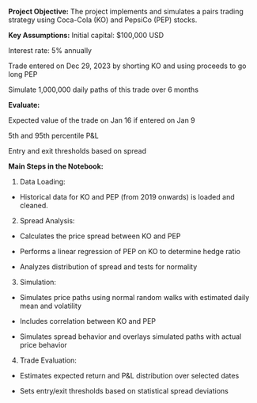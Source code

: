 **Project Objective:**
The project implements and simulates a pairs trading strategy using Coca-Cola (KO) and PepsiCo (PEP) stocks.

**Key Assumptions:**
Initial capital: $100,000 USD

Interest rate: 5% annually

Trade entered on Dec 29, 2023 by shorting KO and using proceeds to go long PEP

Simulate 1,000,000 daily paths of this trade over 6 months

**Evaluate:**

Expected value of the trade on Jan 16 if entered on Jan 9

5th and 95th percentile P&L

Entry and exit thresholds based on spread

**Main Steps in the Notebook:**
1. Data Loading: 

- Historical data for KO and PEP (from 2019 onwards) is loaded and cleaned.

2. Spread Analysis:

- Calculates the price spread between KO and PEP

- Performs a linear regression of PEP on KO to determine hedge ratio

- Analyzes distribution of spread and tests for normality

3. Simulation:

- Simulates price paths using normal random walks with estimated daily mean and volatility

- Includes correlation between KO and PEP

- Simulates spread behavior and overlays simulated paths with actual price behavior

4. Trade Evaluation:

- Estimates expected return and P&L distribution over selected dates

- Sets entry/exit thresholds based on statistical spread deviations
